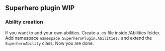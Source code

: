 ## Superhero plugin WIP

### Ability creation

If you want to add your own abilities. Create a .cs file inside /Abilities folder.
Add namespace `namespace SuperheroPlugin.Abilities;` and extend the `SuperheroAbility` class.
Now you are done. 
